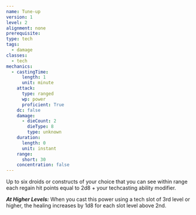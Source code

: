 ```yaml
---
name: Tune-up
version: 1
level: 2
alignment: none
prerequisite: 
type: tech
tags:
  - damage
classes:
  - tech
mechanics:
  - castingTime:
      length: 1
      unit: minute
    attack:
      type: ranged
      wp: power
      proficient: True
    dc: false
    damage:
      - dieCount: 2
        dieType: 8
        type: unknown
    duration:
      length: 0
      unit: instant
    range:
      short: 30
    concentration: false
---
```

Up to six droids or constructs of your choice that you can see within range each regain hit points equal to 2d8 + your techcasting ability modifier.

***__At Higher Levels__:*** When you cast this power using a tech slot of 3rd level or higher, the healing increases by 1d8 for each slot level above 2nd.
    